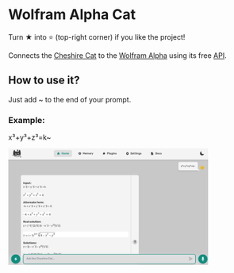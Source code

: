 # Wolfram Alpha Cat
Turn ★ into ⭐ (top-right corner) if you like the project!

Connects the [Cheshire Cat](https://github.com/cheshire-cat-ai/core) to the [Wolfram Alpha](https://www.wolframalpha.com/) using its free [API](https://products.wolframalpha.com/api).

## How to use it?
Just add ~ to the end of your prompt.
### Example:
x³+y³+z³=k~

<img width="80%" src="https://raw.githubusercontent.com/pazoff/wolfram-alpha-cat/main/Wolfram-Alpha-Cat-demo2.png">
